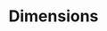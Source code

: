 ---
bigquery: https://console.cloud.google.com/bigquery?p=covid-19-dimensions-ai&page=table&d=data&t=publications
contributors: Digital Science, https://www.digital-science.com/
cost: Free for personal, non-commercial use.
description: Dimensions contains more than 100 million publications, ranging from
  articles published in scholarly journals, books and book chapters, to preprints
  and conference proceedings. All publications are contextualized with linked data
  sets, funding, publications, patents, clinical trials, and policy documents. You
  can also view associated categories, funders, institutions, and researcher profiles.
documentation: https://docs.dimensions.ai/bigquery/index.html
last_edit: 04/07/2022, 20:44:02
location: https://www.dimensions.ai/products/free/
maintained_by: Digital Science, https://www.digital-science.com/
schema_fields:
- jurisdiction
- pmcid
- aliases
- proceedings_title
- license
- funding_amount
- end_year
- funding_details
- assignee_orgs
- acknowledgements
- id
- language
- citations_count
- embargo_date
- application_number
- concepts
- priority_year
- family_count
- open_access_categories
- original_assignee_orgs
- mesh_headings
- description
- year
- active_years
- date_normal
- family_id
- current_assignee_countries
- phase
- citation_string
- category_icrp_ct
- linkout
- repository_id
- original_abstract
- pages
- funding_currency
- arxiv_id
- research_org_countries
- citations
- kind
- research_orgs
- registry
- category_for
- grant_number
- funding_cny
- abstract
- category_uoa
- date_modified
- category_icrp_cso
- labels
- category_hrcs_rac
- end_date
- publication_year
- publication_date
- book_title
- funder_orgs
- cited_by_ids
- isbn
- category_rcdc
- issue
- acronyms
- status
- email_address
- research_org_city_names
- funding_aud
- original_assignee_countries
- categories
- funding_jpy
- current_assignee
- created_date
- filing_status
- granted_date
- filing_year
- category_hrcs_hc
- acronym
- associated_publication_arxiv_id
- pmid
- investigators
- funding_gbp
- established
- legal_events
- title
- research_org_state_codes
- altmetrics
- associated_publication_doi
- open_access_categories_v2
- funder_org
- gender
- wikipedia_url
- date_online
- date_print
- types
- external_ids
- filing_date
- funding_cad
- publisher
- supporting_grant_ids
- repository_url
- associated_grant_ids
- category_sdg
- funder_org_countries
- original_assignee
- researcher_ids
- research_org_state_names
- clinical_trial_ids
- funder_org_cities
- eisbn
- funder_countries
- patent_ids
- expiration_date
- address
- date_inserted
- category_hra
- date_imported_gbq
- resulting_publication_doi
- links
- priority_date
- metrics
- conditions
- associated_publication_pmid
- volume
- cpc
- research_org_country_names
- associated_publication_id
- journal_lists
- current_assignee_orgs
- research_org_cities
- original_title
- assignee_countries
- legal_status
- brief_title
- family_members_ids
- date
- foa_number
- start_year
- expiration_year
- funder_org_state_codes
- publication_ids
- journal
- type
- doi
- organisation_details
- category_bra
- mesh_terms
- funding_usd
- relationships
- resulting_publication_ids
- name
- reference_ids
- granted_year
- inventor_names
- subtitles
- conference
- repository_name
- editors
- source_id
- funding_eur
- funder_org_acronyms
- interventions
- authors
- funding_chf
- parent_id
- book_series_title
- start_date
- funding_nzd
- ipcr
shortname: dimensions
tags:
- scholarly literature
- patents
- funding
- clinical trials
- academic profiles
terms_of_use: 'Use of both the Dimensions COVID-19 dataset and full Dimensions dataset
  are subject to the Dimensions Terms of use: https://www.dimensions.ai/policies-terms-legal '
title: Dimensions
uuid: dcff88bd-fe6b-4fdb-8159-809bf9d7bc1c
---